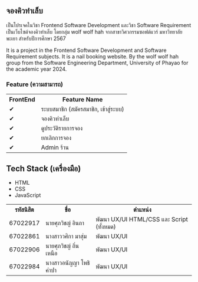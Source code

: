 <h2>จองคิวทำเล็บ</h2>

<p>เป็นโปรเจคในวิชา Frontend Software Development และวิชา Software Requirement เป็นเว็บไซต์จองคิวทำเล็บ
โดยกลุ่ม wolf wolf hah จากสาขาวิศวกรรมซอฟต์แวร์ มหาวิทยาลัยพะเยา สำหรับปีการศึกษา 2567</p>

<p>It is a project in the Frontend Software Development and Software Requirement subjects. It is a nail booking website.
By the wolf wolf hah group from the Software Engineering Department, University of Phayao for the academic year 2024.</p>

<h3>Feature (ความสามารถ)</h3>

<table>
  <tr>
    <th>FrontEnd</th>
    <th>Feature Name</th>
  </tr>
  <tr>
    <td class="checkmark">&#10004;</td>
    <td>ระบบสมาชิก (สมัครสมาชิก, เข้าสู่ระบบ)</td>
  </tr>
  <tr>
    <td class="checkmark">&#10004;</td>
    <td>จองคิวทำเล็บ</td>
  </tr>
  <tr>
    <td class="checkmark">&#10004;</td>
    <td>ดูประวัติรายการจอง</td>
  </tr>
  <tr>
    <td class="checkmark">&#10004;</td>
    <td>ยกเลิกการจอง</td>
  </tr>
  <tr>
    <td class="checkmark">&#10004;</td>
    <td>Admin ร้าน</td>
  </tr>
</table>

<div class="tech-stack">
  <h2>Tech Stack (เครื่องมือ)</h2>
  <ul>
    <li>HTML</li>
    <li>CSS</li>
    <li>JavaScript</li>
  </ul>
</div>
<table>
  <th>รหัสนิสิต</th>
  <th>ขื่อ</th>
  <th>ตำแหน่ง</th>
  <tr>
    <td>67022917</td>
    <td>นายศุภวิชญ์ อินถา</td>
    <td>พัฒนา UX/UI HTML/CSS และ Script (ทั้งหมด)</td>
  </tr>
  <tr>
    <td>67022861</td>
    <td>นางสาววศิกา มาสุ่ม</td>
    <td>พัฒนา UX/UI </td>
  </tr>
  <tr>
    <td>67022906</td>
    <td>นายศุภวิชญ์ ถิ่นเหนือ</td>
    <td>พัฒนา UX/UI</td>
  </tr>
  <tr>
    <td>67022984</td>
    <td>นางสาวอนัญญา โพธิคำปา</td>
    <td>พัฒนา UX/UI</td>
  </tr>
</table>

